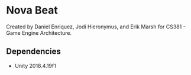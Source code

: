 # Nova Beat

Created by Daniel Enriquez, Jodi Hieronymus, and Erik Marsh for CS381 - Game Engine Architecture.

## Dependencies
* Unity 2018.4.19f1